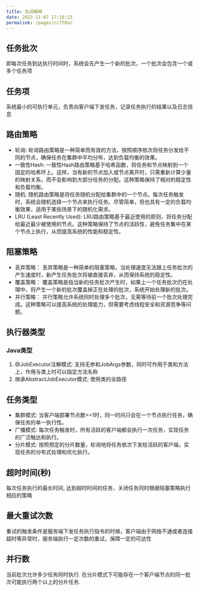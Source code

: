 ```yaml
---
title: 名词解释
date: 2023-11-07 17:16:23
permalink: /pages/cc7f0a/
---
```

## 任务批次
即每次任务到达执行时间时，系统会先产生一个新的批次，一个批次会包含一个或多个任务项

## 任务项
系统最小的可执行单元，负责向客户端下发任务，记录任务执行的结果以及日志信息

## 路由策略
- 轮询: 轮询路由策略是一种简单而有效的方法，按照顺序依次将任务分发给不同的节点，确保任务在集群中平均分布，达到负载均衡的效果。
- 一致性Hash: 一致性Hash路由策略基于哈希函数，将任务和节点映射到一个固定的哈希环上。这样，当有新的节点加入或节点离开时，只需重新计算少量的映射关系，而不会影响到大部分任务的分配。这种策略保持了相对的稳定性和负载均衡。
- 随机: 随机路由策略是将任务随机分配给集群中的一个节点。每次任务触发时，系统会随机选择一个节点来执行任务。尽管简单，但也具有一定的负载均衡效果，适用于某些场景下的随机化需求。
- LRU (Least Recently Used): LRU路由策略基于最近使用的原则，将任务分配给最近最少被使用的节点。这种策略保持了节点的活跃性，避免任务集中在某个节点上执行，从而提高系统的性能和稳定性。

## 阻塞策略
- 丢弃策略： 丢弃策略是一种简单的阻塞策略，当处理速度无法跟上任务批次的产生速度时，新产生任务批次将被直接丢弃，从而保持系统的稳定性。
- 覆盖策略： 覆盖策略是指当新的任务批次产生时，如果上一个任务批次仍在处理中，将产生一个新的批次覆盖掉正在处理的批次，系统开始处理新的批次。
- 并行策略： 并行策略允许系统同时处理多个批次，无需等待前一个批次处理完成。这种策略可以提高系统的处理能力，但需要考虑线程安全和资源竞争等问题。

## 执行器类型
### Java类型
1. @JobExecutor注解模式: 支持无参和JobArgs参数，同时可作用于类和方法上，作用与类上时可以指定方法名称
2. 继承AbstractJobExecutor模式: 使用类的全路径

## 任务类型
- 集群模式: 当客户端部署节点数>=1时，同一时间只会在一个节点执行任务，确保任务的单一执行性。
- 广播模式: 每次任务触发时，所有活跃的客户端都会执行一次任务，实现任务的广泛触达和执行。
- 分片模式: 按照预定的分片数量，轮询地将任务依次下发给活跃的客户端，实现任务的分布式处理和优化执行。

## 超时时间(秒)
每次任务执行的最长时间, 达到超时时间的任务，关闭任务同时根据阻塞策略执行相应的策略

## 最大重试次数
重试的触发条件是服务端下发任务执行指令的时候，客户端由于网络不通或者连接超时等异常时，服务端执行一定次数的重试，保障一定的可达性

## 并行数
当前批次允许多少任务同时执行. 在分片模式下可能存在一个客户端节点的同一批次可能执行两个以上的分片任务.
